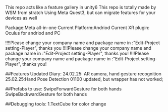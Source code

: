 This repo acts like a feature gallery in unity6
This repo is totally made by WSM from stratch
Using Meta Quest3, but can migrate features for your devices as well

Package:Meta all-in-one
Current Platform:Andriod
Current XR plugin: Oculus for andriod and PC

!!!!Please change your company name and package name in :"Edit-Project setting-Player", thanks you
!!!!Please change your company name and package name in :"Edit-Project setting-Player", thanks you!
!!!!Please change your company name and package name in :"Edit-Project setting-Player", thanks you!

##Features Updated Diary:
24.02.25: AR camera, hand gesture recognition
25.02.25:Hand Pose Detection 01100 updated, but wrapper has not worked;




##Prefabs to use:
SwipeForwardGesture for both hands
SwipeBackwardGesture for both hands

##Debugging tools:
1.TextCube for color change
